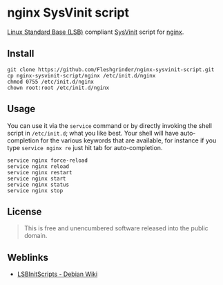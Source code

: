 # nginx SysVinit script
[Linux Standard Base (LSB)](http://www.linuxfoundation.org/collaborate/workgroups/lsb) compliant [SysVinit](http://freecode.com/projects/sysvinit) script for [nginx](http://nginx.org/).

## Install
```
git clone https://github.com/Fleshgrinder/nginx-sysvinit-script.git
cp nginx-sysvinit-script/nginx /etc/init.d/nginx
chmod 0755 /etc/init.d/nginx
chown root:root /etc/init.d/nginx
```

## Usage
You can use it via the `service` command or by directly invoking the shell script in `/etc/init.d`; what you like best. Your shell will have auto-completion for the various keywords that are available, for instance if you type `service nginx re` just hit tab for auto-completion.

```
service nginx force-reload
service nginx reload
service nginx restart
service nginx start
service nginx status
service nginx stop
```

## License
> This is free and unencumbered software released into the public domain.

## Weblinks
* [LSBInitScripts - Debian Wiki](https://wiki.debian.org/LSBInitScripts)
